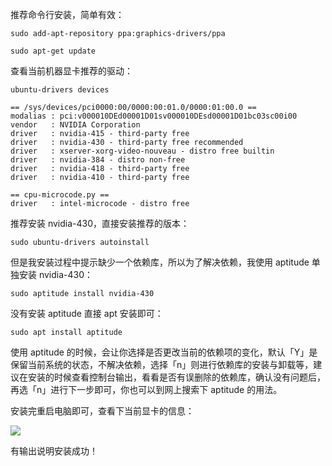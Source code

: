 

推荐命令行安装，简单有效：

```shell
sudo add-apt-repository ppa:graphics-drivers/ppa

sudo apt-get update
```

查看当前机器显卡推荐的驱动：

```shell
ubuntu-drivers devices

== /sys/devices/pci0000:00/0000:00:01.0/0000:01:00.0 ==
modalias : pci:v000010DEd00001D01sv000010DEsd00001D01bc03sc00i00
vendor   : NVIDIA Corporation
driver   : nvidia-415 - third-party free
driver   : nvidia-430 - third-party free recommended
driver   : xserver-xorg-video-nouveau - distro free builtin
driver   : nvidia-384 - distro non-free
driver   : nvidia-418 - third-party free
driver   : nvidia-410 - third-party free

== cpu-microcode.py ==
driver   : intel-microcode - distro free
```

推荐安装 nvidia-430，直接安装推荐的版本：

```shell
sudo ubuntu-drivers autoinstall
```

但是我安装过程中提示缺少一个依赖库，所以为了解决依赖，我使用 aptitude 单独安装 nvidia-430：

```shell
sudo aptitude install nvidia-430
```

没有安装 aptitude 直接 apt 安装即可：

```shell
sudo apt install aptitude
```

使用 aptitude 的时候，会让你选择是否更改当前的依赖项的变化，默认「Y」是保留当前系统的状态，不解决依赖，选择「n」则进行依赖库的安装与卸载等，建议在安装的时候查看控制台输出，看看是否有误删除的依赖库，确认没有问题后，再选「n」进行下一步即可，你也可以到网上搜索下 aptitude 的用法。

安装完重启电脑即可，查看下当前显卡的信息：

![](https://dlonng.oss-cn-shenzhen.aliyuncs.com/blog/nvida-smi.png)

有输出说明安装成功！
